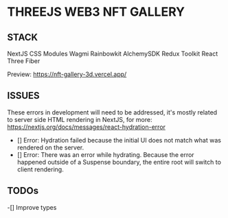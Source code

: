 # THREEJS WEB3 NFT GALLERY

## STACK

NextJS
CSS Modules
Wagmi
Rainbowkit
AlchemySDK
Redux Toolkit
React Three Fiber

Preview: https://nft-gallery-3d.vercel.app/

## ISSUES

These errors in development will need to be addressed, it's mostly related to server side HTML rendering in NextJS, for more: https://nextjs.org/docs/messages/react-hydration-error

-   [] Error: Hydration failed because the initial UI does not match what was rendered on the server.
-   [] Error: There was an error while hydrating. Because the error happened outside of a Suspense boundary, the entire root will switch to client rendering.

## TODOs

-[] Improve types
